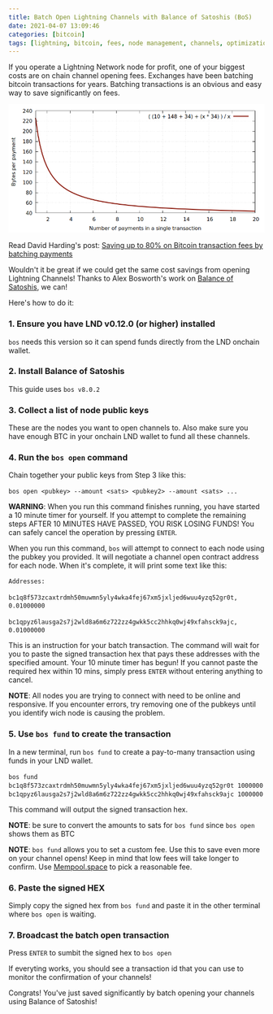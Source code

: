 ```yaml
---
title: Batch Open Lightning Channels with Balance of Satoshis (BoS)
date: 2021-04-07 13:09:46
categories: [bitcoin]
tags: [lightning, bitcoin, fees, node management, channels, optimization, batching]
---
```


If you operate a Lightning Network node for profit, one of your biggest costs are on chain channel opening fees. Exchanges have been batching bitcoin transactions for years. Batching transactions is an obvious and easy way to save significantly on fees.

![space savings by batching bitcoin transactions](/assets/img/btc-batching-savings.png)

Read David Harding's post: [Saving up to 80% on Bitcoin transaction fees by batching payments
](https://bitcointechtalk.com/saving-up-to-80-on-bitcoin-transaction-fees-by-batching-payments-4147ab7009fb)

Wouldn't it be great if we could get the same cost savings from opening Lightning Channels! Thanks to Alex Bosworth's work on [Balance of Satoshis](https://github.com/alexbosworth/balanceofsatoshis), we can! 

Here's how to do it:

### 1. Ensure you have LND v0.12.0 (or higher) installed

`bos` needs this version so it can spend funds directly from the LND onchain wallet.

### 2. Install Balance of Satoshis 

This guide uses `bos v8.0.2`

### 3. Collect a list of node public keys

These are the nodes you want to open channels to. Also make sure you have enough BTC in your onchain LND wallet to fund all these channels. 

### 4. Run the `bos open` command 

Chain together your public keys from Step 3 like this:

`bos open <pubkey> --amount <sats> <pubkey2> --amount <sats> ...`

**WARNING**: When you run this command finishes running, you have started a 10 minute timer for yourself. If you attempt to complete the remaining steps AFTER 10 MINUTES HAVE PASSED, YOU RISK LOSING FUNDS! You can safely cancel the operation by pressing `ENTER`.

When you run this command, `bos` will attempt to connect to each node using the pubkey you provided. It will negotiate a channel open contract address for each node. When it's complete, it will print some text like this:

```
Addresses:

bc1q8f573zcaxtrdmh50muwmn5yly4wka4fej67xm5jxljed6wuu4yzq52gr0t, 0.01000000

bc1qpyz6lausga2s7j2wld8a6m6z722zz4gwkk5cc2hhkq0wj49xfahsck9ajc, 0.01000000 
```

This is an instruction for your batch transaction. The command will wait for you to paste the signed transaction hex that pays these addresses with the specified amount. Your 10 minute timer has begun! If you cannot paste the required hex within 10 mins, simply press `ENTER` without entering anything to cancel.

**NOTE**: All nodes you are trying to connect with need to be online and responsive. If you encounter errors, try removing one of the pubkeys until you identify wich node is causing the problem. 

### 5. Use `bos fund` to create the transaction 

In a new terminal, run `bos fund` to create a pay-to-many transaction using funds in your LND wallet. 

`bos fund bc1q8f573zcaxtrdmh50muwmn5yly4wka4fej67xm5jxljed6wuu4yzq52gr0t 1000000 bc1qpyz6lausga2s7j2wld8a6m6z722zz4gwkk5cc2hhkq0wj49xfahsck9ajc 1000000`

This command will output the signed transaction hex. 

**NOTE**: be sure to convert the amounts to sats for `bos fund` since `bos open` shows them as BTC

**NOTE**: `bos fund` allows you to set a custom fee. Use this to save even more on your channel opens! Keep in mind that low fees will take longer to confirm. Use [Mempool.space](https://mempool.space) to pick a reasonable fee.  


### 6. Paste the signed HEX

Simply copy the signed hex from `bos fund` and paste it in the other terminal where `bos open` is waiting.

### 7. Broadcast the batch open transaction

Press `ENTER` to sumbit the signed hex to `bos open`

If everyting works, you should see a transaction id that you can use to monitor the confirmation of your channels!

Congrats! You've just saved significantly by batch opening your channels using Balance of Satoshis!
